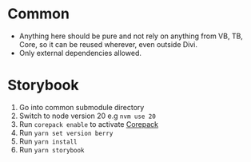 # Common

- Anything here should be pure and not rely on anything from VB, TB, Core, so it can be reused wherever, even outside Divi.
- Only external dependencies allowed.

# Storybook

1. Go into common submodule directory
2. Switch to node version 20 e.g `nvm use 20`
3. Run `corepack enable` to activate [Corepack](https://nodejs.org/api/corepack.html)
4. Run `yarn set version berry`
5. Run `yarn install`
6. Run `yarn storybook`